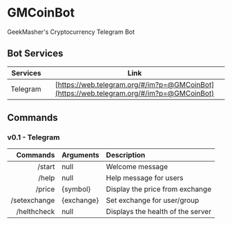 # GMCoinBot
GeekMasher's Cryptocurrency Telegram Bot


## Bot Services

| Services      | Link                                          |
|--------------:|:---------------------------------------------:|
| Telegram      | [https://web.telegram.org/#/im?p=@GMCoinBot](https://web.telegram.org/#/im?p=@GMCoinBot) |


## Commands 

### v0.1 - Telegram

| Commands      | Arguments         | Description                           |
|--------------:|:------------------|:--------------------------------------|
| /start        | null              | Welcome message                       |
| /help         | null              | Help message for users                |
| /price        | {symbol}          | Display the price from exchange       |
| /setexchange  | {exchange}        | Set exchange for user/group           |
| /helthcheck   | null              | Displays the health of the server     |
